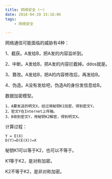 ```yaml
---
title: 网络安全（一）
date: 2018-04-20 15:16:06
tags:
	- 网络安全

---
```




网络通信可能面临的威胁有4种：

1、截获。A发给B，把A发的内容监听到。

2、中断。A发给B，把A发的内容拦截掉。ddos就是。

3、篡改。A发给B，把A的内容修改后，再发给B。

4、伪造。A没有发给吧，伪造A的身份发信息给B。



数据加密模型。

```
1、A要发送的明文X，经过用秘钥K1加密，得到密文Y。
2、密文Y在Internet上传输。
3、B收到密文Y，用秘钥K2解密，得到明文X。
```

计算过程：

```
Y = E(X)
D(Y)=D(E(X))=X
```

秘钥K1可以等于K2，也可以不等于。

K1等于K2，是对称加密。

K2不等于K2，是非对称加密。

